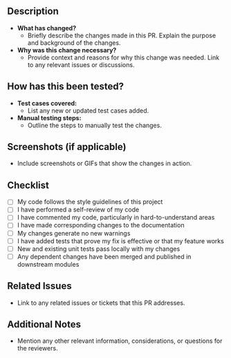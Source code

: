 ## **Description**

- **What has changed?**
  - Briefly describe the changes made in this PR. Explain the purpose and background of the changes.
- **Why was this change necessary?**
  - Provide context and reasons for why this change was needed. Link to any relevant issues or discussions.

## **How has this been tested?**

- **Test cases covered:**
  - List any new or updated test cases added.
- **Manual testing steps:**
  - Outline the steps to manually test the changes.

## **Screenshots (if applicable)**

- Include screenshots or GIFs that show the changes in action.

## **Checklist**

- [ ] My code follows the style guidelines of this project
- [ ] I have performed a self-review of my code
- [ ] I have commented my code, particularly in hard-to-understand areas
- [ ] I have made corresponding changes to the documentation
- [ ] My changes generate no new warnings
- [ ] I have added tests that prove my fix is effective or that my feature works
- [ ] New and existing unit tests pass locally with my changes
- [ ] Any dependent changes have been merged and published in downstream modules

## **Related Issues**

- Link to any related issues or tickets that this PR addresses.

## **Additional Notes**

- Mention any other relevant information, considerations, or questions for the reviewers.
